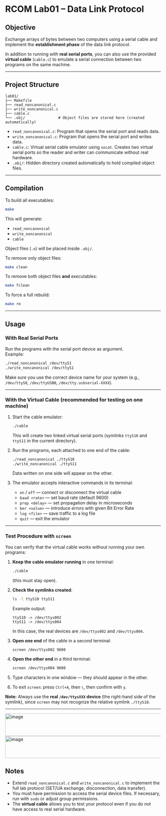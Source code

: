 # RCOM Lab01 – Data Link Protocol

## Objective
Exchange arrays of bytes between two computers using a serial cable and implement the **establishment phase** of the data link protocol.

In addition to running with **real serial ports**, you can also use the provided **virtual cable** (`cable.c`) to emulate a serial connection between two programs on the same machine.

---

## Project Structure
```
lab01/
├── Makefile
├── read_noncanonical.c
├── write_noncanonical.c
├── cable.c
└── .obj/               # Object files are stored here (created automatically)
```

- `read_noncanonical.c`: Program that opens the serial port and reads data.  
- `write_noncanonical.c`: Program that opens the serial port and writes data.  
- `cable.c`: Virtual serial cable emulator using `socat`. Creates two virtual serial ports so the reader and writer can communicate without real hardware.  
- `.obj/`: Hidden directory created automatically to hold compiled object files.  

---

## Compilation
To build all executables:
```bash
make
```

This will generate:
- `read_noncanonical`
- `write_noncanonical`
- `cable`

Object files (`.o`) will be placed inside `.obj/`.

To remove only object files:
```bash
make clean
```

To remove both object files **and** executables:
```bash
make fclean
```

To force a full rebuild:
```bash
make re
```

---

## Usage

### With Real Serial Ports
Run the programs with the serial port device as argument.  
Example:
```bash
./read_noncanonical /dev/ttyS1
./write_noncanonical /dev/ttyS1
```
Make sure you use the correct device name for your system (e.g., `/dev/ttyS0`, `/dev/ttyUSB0`, `/dev/tty.usbserial-XXXX`).

---

### With the Virtual Cable (recommended for testing on one machine)
1. Start the cable emulator:
   ```bash
   ./cable
   ```
   This will create two linked virtual serial ports (symlinks `ttyS10` and `ttyS11` in the current directory).

2. Run the programs, each attached to one end of the cable:
   ```bash
   ./read_noncanonical ./ttyS10
   ./write_noncanonical ./ttyS11
   ```
   Data written on one side will appear on the other.

3. The emulator accepts interactive commands in its terminal:
   - `on` / `off` — connect or disconnect the virtual cable  
   - `baud <rate>` — set baud rate (default 9600)  
   - `prop <delay>` — set propagation delay in microseconds  
   - `ber <value>` — introduce errors with given Bit Error Rate  
   - `log <file>` — save traffic to a log file  
   - `quit` — exit the emulator  

---

### Test Procedure with `screen`
You can verify that the virtual cable works without running your own programs:

1. **Keep the cable emulator running** in one terminal:
   ```bash
   ./cable
   ```
   (this must stay open).

2. **Check the symlinks created**:
   ```bash
   ls -l ttyS10 ttyS11
   ```
   Example output:
   ```
   ttyS10 -> /dev/ttys002
   ttyS11 -> /dev/ttys004
   ```
   In this case, the real devices are `/dev/ttys002` and `/dev/ttys004`.

3. **Open one end** of the cable in a second terminal:
   ```bash
   screen /dev/ttys002 9600
   ```

4. **Open the other end** in a third terminal:
   ```bash
   screen /dev/ttys004 9600
   ```

5. Type characters in one window — they should appear in the other.

6. To exit `screen`: press `Ctrl+A`, then `\`, then confirm with `y`.

**Note:** Always use the **real `/dev/ttysXXX` device** (the right-hand side of the symlink), since `screen` may not recognize the relative symlink `./ttyS10`.

---
<img width="539" height="73" alt="image" src="https://github.com/user-attachments/assets/97f52edf-f737-48fb-b013-c2808c62db2c" />

<img width="550" height="71" alt="image" src="https://github.com/user-attachments/assets/14ee7f7e-319d-4016-a0e2-e3f52ce7c3b2" />


## Notes
- Extend `read_noncanonical.c` and `write_noncanonical.c` to implement the full lab protocol (SET/UA exchange, disconnection, data transfer).  
- You must have permission to access the serial device files. If necessary, run with `sudo` or adjust group permissions.  
- The **virtual cable** allows you to test your protocol even if you do not have access to real serial hardware.  
